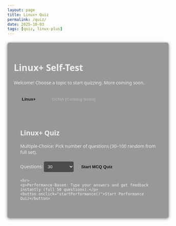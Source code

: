 ```yaml
---
layout: page
title: Linux+ Quiz
permalink: /quiz/
date: 2025-10-03
tags: [quiz, linux-plus]
---
```


<div id="quiz-app" class="quiz-container">
  <h1>Linux+ Self-Test</h1>
  <p>Welcome! Choose a topic to start quizzing. More coming soon.</p>

  <!-- Topic Tabs -->
  <div class="topic-tabs">
    <button class="tab-btn active" data-topic="linux-plus" onclick="switchTopic('linux-plus')">Linux+</button>
    <button class="tab-btn" data-topic="ccna" onclick="switchTopic('ccna')" disabled>CCNA (Coming Soon)</button>
  </div>

  <div id="linux-plus-tab" class="tab-content active">
    <h2>Linux+ Quiz</h2>
    <p>Multiple-Choice: Pick number of questions (30–100 random from full set).</p>
    <label for="mcq-count">Questions: </label>
    <select id="mcq-count">
      <option value="30">30</option>
      <option value="50">50</option>
      <option value="100">100 (Full)</option>
    </select>
    <button onclick="startMCQ()">Start MCQ Quiz</button>

    <hr>
    <p>Performance-Based: Type your answers and get feedback instantly (full 50 questions).</p>
    <button onclick="startPerformance()">Start Performance Quiz</button>

  </div>

  <div id="ccna-tab" class="tab-content">
    <p>CCNA quiz coming soon! Meanwhile, check my <a href="/about/">goals</a> page for the roadmap.</p>
  </div>

  <!-- Quiz Area -->
  <div id="quiz-area" style="display:none;"></div>
  <div id="results" style="display:none;"></div>
</div>

<style>
/* Scoped Quiz Styles */
:root {
  --btn-bg: var(--theme-accent);
  --btn-hover: color-mix(in srgb, var(--theme-accent) 70%, black);
  --correct: #20c997;
  --incorrect: #e83e8c;
  --bg-light: rgba(255, 255, 255, 0.05);
  --border-light: var(--theme-accent);
  --text-muted: rgba(255, 255, 255, 0.7);
}
.quiz-container {
  max-width: 800px;
  margin: 20px auto;
  padding: 20px;
  background: rgba(0, 0, 0, 0.4);
  border: 1px solid var(--theme-border);
  border-radius: 6px;
  box-shadow: 0 2px 10px rgba(0, 0, 0, 0.5);
  color: #eee;
  font-family: "Segoe UI", sans-serif;
}
.quiz-container .topic-tabs {
  display: flex;
  margin: 20px 0;
  border-bottom: 1px solid var(--theme-border);
}
.quiz-container .tab-btn {
  padding: 10px 20px;
  background: transparent;
  border: 1px solid var(--theme-border);
  border-bottom: none;
  color: #ddd;
  cursor: pointer;
  transition: background 0.3s ease, color 0.3s ease;
}
.quiz-container .tab-btn.active {
  background: var(--theme-accent);
  color: #111;
  font-weight: bold;
}
.quiz-container .tab-btn:hover:not(:disabled) {
  background: rgba(255, 255, 255, 0.1);
}
.quiz-container .tab-btn:disabled {
  opacity: 0.4;
  cursor: not-allowed;
}
.quiz-container .tab-content {
  padding: 20px;
  border: 1px solid var(--theme-border);
  border-top: none;
}
.quiz-container .tab-content:not(.active) { display: none; }
.quiz-container .question {
  margin-bottom: 20px;
  padding: 15px;
  border-left: 4px solid var(--border-light);
  background: rgba(255, 255, 255, 0.05);
  border-radius: 0 4px 4px 0;
  transition: background 0.3s ease, border-color 0.3s ease;
}
.quiz-container .question.correct {
  border-left-color: var(--correct);
  background: rgba(32, 201, 151, 0.2);
  color: #d4ffd4;
}
.quiz-container .question.incorrect {
  border-left-color: var(--incorrect);
  background: rgba(232, 62, 140, 0.2);
  color: #ffd6e5;
}
.quiz-container .options { list-style: none; padding: 0; }
.quiz-container .options li { margin: 10px 0; }
.quiz-container textarea,
.quiz-container select {
  background: rgba(0,0,0,0.5);
  border: 1px solid var(--theme-border);
  border-radius: 4px;
  color: #eee;
  padding: 8px;
}
.quiz-container textarea {
  width: 100%;
  resize: vertical;
}
.quiz-container button {
  background: var(--btn-bg);
  color: #111;
  padding: 10px 15px;
  border: none;
  border-radius: 3px;
  cursor: pointer;
  margin: 5px;
  font-weight: bold;
  transition: background 0.3s ease, transform 0.2s ease;
}
.quiz-container button:hover {
  background: var(--btn-hover);
  transform: translateY(-2px);
}
.quiz-container .explanation {
  display: none;
  font-style: italic;
  margin-top: 10px;
  color: var(--text-muted);
  padding: 10px;
  background: rgba(255, 255, 255, 0.08);
  border-radius: 3px;
}
.quiz-container #progress {
  text-align: center;
  font-weight: bold;
  color: var(--theme-accent);
  margin: 10px 0;
  letter-spacing: 1px;
}
@media (max-width: 600px) {
  .quiz-container .topic-tabs { flex-direction: column; }
}
</style>

<script>
// Core Quiz Logic

const topics = {
  'linux-plus': { mcq: [], performance: [] },
  'ccna': { mcq: [], performance: [] }
};

let currentQuiz = { type: '', questions: [], current: 0, userAnswers: [], score: 0 };

// Load external question files
async function loadQuizData() {
  try {
    const [mcqRes, perfRes] = await Promise.all([
      fetch('quizzes/mcq.json'),  // Fixed relative path
      fetch('quizzes/performance.json')  // Fixed relative path
    ]);

    const mcqData = await mcqRes.json();
    const perfData = await perfRes.json();

    topics['linux-plus'].mcq = mcqData;
    topics['linux-plus'].performance = perfData;

    console.log('✅ Quiz data loaded successfully');
  } catch (err) {
    console.error('❌ Error loading quiz data:', err);
    // Optional: Show user-friendly alert if data fails to load
    alert('Failed to load quiz questions. Check console for details.');
  }
}

// Initialize after DOM load
document.addEventListener('DOMContentLoaded', async () => {
  await loadQuizData();
  updateThemeStyles();
});

// Theme tracking
let observer = new MutationObserver(() => updateThemeStyles());
observer.observe(document.body, { attributes: true, attributeFilter: ['class'] });
function updateThemeStyles() {
  const bodyClass = document.body.className;
  const theme = bodyClass.includes('skin-sunset')
    ? 'sunset'
    : bodyClass.includes('skin-bronze')
    ? 'bronze'
    : bodyClass.includes('skin-steel')
    ? 'steel'
    : bodyClass.includes('skin-crimson')
    ? 'crimson'
    : 'default';
}

function switchTopic(topic) {
  document.querySelectorAll('.tab-btn').forEach(btn => btn.classList.remove('active'));
  event.target.classList.add('active');
  document.querySelectorAll('.tab-content').forEach(c => c.classList.remove('active'));
  document.getElementById(topic + '-tab').classList.add('active');
}

function startMCQ() {
  const allQ = topics['linux-plus'].mcq;
  const count = Math.min(parseInt(document.getElementById('mcq-count').value), allQ.length);
  currentQuiz = { type: 'mcq', questions: shuffle([...allQ]).slice(0, count), current: 0, userAnswers: new Array(count).fill(-1), score: 0 };
  showQuestion();
  document.getElementById('quiz-area').style.display = 'block';
  document.getElementById('results').style.display = 'none';
}

function startPerformance() {
  const allQ = topics['linux-plus'].performance;
  currentQuiz = { type: 'performance', questions: shuffle([...allQ]), current: 0, userAnswers: [], score: 0 };
  showQuestion();
  document.getElementById('quiz-area').style.display = 'block';
  document.getElementById('results').style.display = 'none';
}

function showQuestion() {
  const q = currentQuiz.questions[currentQuiz.current];
  let html = `<div class="question" id="question-${currentQuiz.current}">
                <h3>Q${currentQuiz.current + 1}: ${q.question}</h3>`;

  if (currentQuiz.type === 'mcq') {
    html += `<ul class="options">
      ${q.options.map((opt, i) => `
        <li><input type="radio" name="q${currentQuiz.current}" value="${i}"> ${opt}</li>
      `).join('')}
    </ul>`;
  } else {
    const userAns = currentQuiz.userAnswers[currentQuiz.current] || '';
    html += `<textarea rows="4" placeholder="Enter your answer...">${userAns}</textarea>`;
  }

  html += `
    <div id="feedback" class="explanation"></div>
    <div id="progress">Question ${currentQuiz.current + 1} / ${currentQuiz.questions.length}</div>
    ${currentQuiz.current > 0 ? '<button onclick="prevQuestion()">Previous</button>' : ''}
    <button onclick="checkAnswer()">Check Answer</button>
    <button id="nextBtn" onclick="nextQuestion()" disabled>${currentQuiz.current === currentQuiz.questions.length - 1 ? 'Finish' : 'Next'}</button>
  `;
  document.getElementById('quiz-area').innerHTML = html;
}

function checkAnswer() {
  saveAnswer();
  const q = currentQuiz.questions[currentQuiz.current];
  const userAns = currentQuiz.userAnswers[currentQuiz.current];
  const feedback = document.getElementById('feedback');
  const questionDiv = document.getElementById(`question-${currentQuiz.current}`);

  let correct = false;
  if (currentQuiz.type === 'mcq') {
    correct = userAns === q.answer;
  } else {
    correct = q.expected.some(term => userAns.includes(term.toLowerCase()));
  }

  if (correct) {
    questionDiv.classList.add('correct');
    feedback.innerHTML = `✅ <strong>Correct!</strong><br>${q.explanation}`;
    currentQuiz.score++;
  } else {
    questionDiv.classList.add('incorrect');
    feedback.innerHTML = `❌ <strong>Incorrect.</strong><br>Correct Answer: ${
      currentQuiz.type === 'mcq' ? q.options[q.answer] : q.expected.join(' / ')
    }<br>${q.explanation}`;
  }

  feedback.style.display = 'block';
  document.querySelectorAll('input, textarea').forEach(el => (el.disabled = true));
  document.getElementById('nextBtn').disabled = false;
}

function nextQuestion() {
  saveAnswer();
  if (currentQuiz.current < currentQuiz.questions.length - 1) {
    currentQuiz.current++;
    showQuestion();
  } else showResults();
}

function prevQuestion() {
  saveAnswer();
  currentQuiz.current--;
  showQuestion();
}

function saveAnswer() {
  if (currentQuiz.type === 'mcq') {
    const selected = document.querySelector(`input[name="q${currentQuiz.current}"]:checked`);
    currentQuiz.userAnswers[currentQuiz.current] = selected ? parseInt(selected.value) : -1;
  } else {
    currentQuiz.userAnswers[currentQuiz.current] = document.querySelector('textarea').value.toLowerCase().trim();
  }
}

function showResults() {
  let html = `<h2>Results: ${currentQuiz.score} / ${currentQuiz.questions.length} (${Math.round(currentQuiz.score / currentQuiz.questions.length * 100)}%)</h2>`;
  currentQuiz.questions.forEach((q, i) => {
    const userAns = currentQuiz.userAnswers[i];
    const status = (currentQuiz.type === 'mcq'
      ? userAns === q.answer
      : q.expected.some(term => userAns.includes(term.toLowerCase())))
      ? 'correct'
      : 'incorrect';
    const userDisplay = currentQuiz.type === 'mcq'
      ? (userAns >= 0 ? q.options[userAns] : 'No answer')
      : userAns || 'No answer';
    const correctDisplay = currentQuiz.type === 'mcq' ? q.options[q.answer] : q.expected.join(' / ');
    html += `<div class="question ${status}">
      <h3>Q${i + 1}: ${q.question}</h3>
      <p><strong>Your Answer:</strong> ${userDisplay}</p>
      <p><strong>Correct:</strong> ${correctDisplay}</p>
      <div class="explanation">${q.explanation}</div>
    </div>`;
  });
  html += '<button onclick="location.reload()">New Quiz</button>';
  document.getElementById('results').innerHTML = html;
  document.getElementById('results').style.display = 'block';
  document.getElementById('quiz-area').style.display = 'none';
}

function shuffle(arr) { for (let i = arr.length - 1; i > 0; i--) { const j = Math.floor(Math.random() * (i + 1)); [arr[i], arr[j]] = [arr[j], arr[i]]; } return arr; }
</script>
